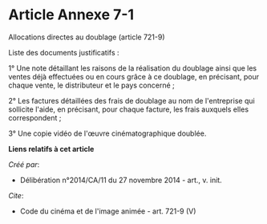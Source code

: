 # Article Annexe 7-1

Allocations directes au doublage (article 721-9) 

Liste des documents justificatifs : 

1° Une note détaillant les raisons de la réalisation du doublage ainsi que les ventes déjà effectuées ou en cours grâce à ce
doublage, en précisant, pour chaque vente, le distributeur et le pays concerné ; 

2° Les factures détaillées des frais de doublage au nom de l'entreprise qui sollicite l'aide, en précisant, pour chaque
facture, les frais auxquels elles correspondent ; 

3° Une copie vidéo de l'œuvre cinématographique doublée.

**Liens relatifs à cet article**

_Créé par_:

  - Délibération n°2014/CA/11 du 27 novembre 2014 - art., v. init.

_Cite_:

  - Code du cinéma et de l'image animée - art. 721-9 (V)
